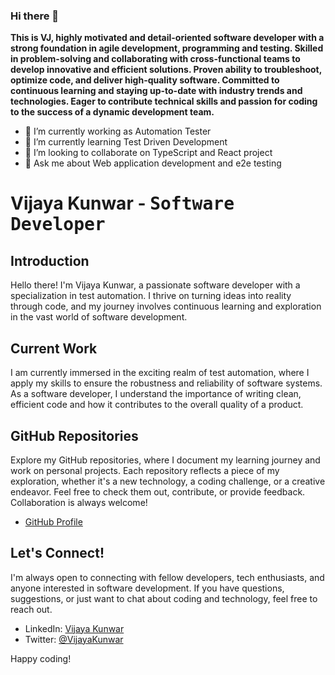 ### Hi there 👋


<!--
**vijayakunwar/vijayakunwar** is a ✨ _special_ ✨ repository because its `README.md` (this file) appears on your GitHub profile.

Here are some ideas to get you started:

- 🔭 I’m currently working on ...
- 🌱 I’m currently learning ...
- 👯 I’m looking to collaborate on ...
- 🤔 I’m looking for help with ...
- 💬 Ask me about ...
- 📫 How to reach me: ...
- 😄 Pronouns: ...
- ⚡ Fun fact: ...
-->

**This is VJ,  highly motivated and detail-oriented software developer with a strong foundation in agile development, programming and testing. Skilled in problem-solving and collaborating with cross-functional teams to develop innovative and efficient solutions. Proven ability to troubleshoot, optimize code, and deliver high-quality software. Committed to continuous learning and staying up-to-date with industry trends and technologies. Eager to contribute technical skills and passion for coding to the success of a dynamic development team.**

- 🔭 I’m currently working as Automation Tester 
- 🌱 I’m currently learning Test Driven Development
- 👯 I’m looking to collaborate on TypeScript and React project
- 💬 Ask me about Web application development and e2e testing


# Vijaya Kunwar - <kbd>Software Developer<kbd>

## Introduction

Hello there! I'm Vijaya Kunwar, a passionate software developer with a specialization in test automation. I thrive on turning ideas into reality through code, and my journey involves continuous learning and exploration in the vast world of software development.

## Current Work

I am currently immersed in the exciting realm of test automation, where I apply my skills to ensure the robustness and reliability of software systems. As a software developer, I understand the importance of writing clean, efficient code and how it contributes to the overall quality of a product.

## GitHub Repositories

Explore my GitHub repositories, where I document my learning journey and work on personal projects. Each repository reflects a piece of my exploration, whether it's a new technology, a coding challenge, or a creative endeavor. Feel free to check them out, contribute, or provide feedback. Collaboration is always welcome!

- [GitHub Profile](https://github.com/VijayaKunwar)

## Let's Connect!

I'm always open to connecting with fellow developers, tech enthusiasts, and anyone interested in software development. If you have questions, suggestions, or just want to chat about coding and technology, feel free to reach out.

- LinkedIn: [Vijaya Kunwar](https://www.linkedin.com/in/vijayakunwar/)
- Twitter: [@VijayaKunwar](https://twitter.com/VijayaKunwar)

Happy coding!
